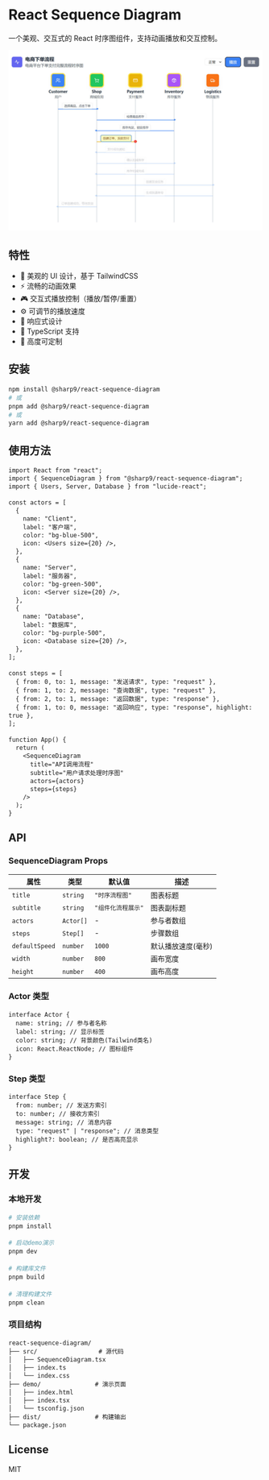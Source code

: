 # React Sequence Diagram

一个美观、交互式的 React 时序图组件，支持动画播放和交互控制。

![React Sequence Diagram 示例](https://github.com/isee15/react-sequence-diagram/blob/main/seq1.jpg)

## 特性

- 🎨 美观的 UI 设计，基于 TailwindCSS
- ⚡ 流畅的动画效果
- 🎮 交互式播放控制（播放/暂停/重置）
- ⚙️ 可调节的播放速度
- 📱 响应式设计
- 🔧 TypeScript 支持
- 🎯 高度可定制

## 安装

```bash
npm install @sharp9/react-sequence-diagram
# 或
pnpm add @sharp9/react-sequence-diagram
# 或
yarn add @sharp9/react-sequence-diagram
```

## 使用方法

```tsx
import React from "react";
import { SequenceDiagram } from "@sharp9/react-sequence-diagram";
import { Users, Server, Database } from "lucide-react";

const actors = [
  {
    name: "Client",
    label: "客户端",
    color: "bg-blue-500",
    icon: <Users size={20} />,
  },
  {
    name: "Server",
    label: "服务器",
    color: "bg-green-500",
    icon: <Server size={20} />,
  },
  {
    name: "Database",
    label: "数据库",
    color: "bg-purple-500",
    icon: <Database size={20} />,
  },
];

const steps = [
  { from: 0, to: 1, message: "发送请求", type: "request" },
  { from: 1, to: 2, message: "查询数据", type: "request" },
  { from: 2, to: 1, message: "返回数据", type: "response" },
  { from: 1, to: 0, message: "返回响应", type: "response", highlight: true },
];

function App() {
  return (
    <SequenceDiagram
      title="API调用流程"
      subtitle="用户请求处理时序图"
      actors={actors}
      steps={steps}
    />
  );
}
```

## API

### SequenceDiagram Props

| 属性           | 类型      | 默认值             | 描述               |
| -------------- | --------- | ------------------ | ------------------ |
| `title`        | `string`  | `"时序流程图"`     | 图表标题           |
| `subtitle`     | `string`  | `"组件化流程展示"` | 图表副标题         |
| `actors`       | `Actor[]` | -                  | 参与者数组         |
| `steps`        | `Step[]`  | -                  | 步骤数组           |
| `defaultSpeed` | `number`  | `1000`             | 默认播放速度(毫秒) |
| `width`        | `number`  | `800`              | 画布宽度           |
| `height`       | `number`  | `400`              | 画布高度           |

### Actor 类型

```tsx
interface Actor {
  name: string; // 参与者名称
  label: string; // 显示标签
  color: string; // 背景颜色(Tailwind类名)
  icon: React.ReactNode; // 图标组件
}
```

### Step 类型

```tsx
interface Step {
  from: number; // 发送方索引
  to: number; // 接收方索引
  message: string; // 消息内容
  type: "request" | "response"; // 消息类型
  highlight?: boolean; // 是否高亮显示
}
```

## 开发

### 本地开发

```bash
# 安装依赖
pnpm install

# 启动demo演示
pnpm dev

# 构建库文件
pnpm build

# 清理构建文件
pnpm clean
```

### 项目结构

```
react-sequence-diagram/
├── src/                 # 源代码
│   ├── SequenceDiagram.tsx
│   ├── index.ts
│   └── index.css
├── demo/               # 演示页面
│   ├── index.html
│   ├── index.tsx
│   └── tsconfig.json
├── dist/               # 构建输出
└── package.json
```

## License

MIT

